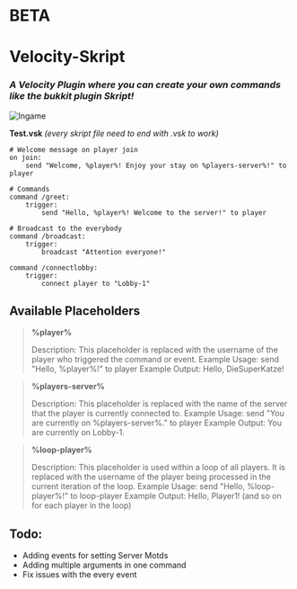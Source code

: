 # BETA

# Velocity-Skript



### _**A Velocity Plugin where you can create your own commands like the bukkit plugin Skript!**_

![Ingame](https://cdn.modrinth.com/data/cached_images/a149a4d9e43404996cbc4703932cb447d1590e0c.png)






**Test.vsk**  _(every skript file need to end with .vsk to work)_
```
# Welcome message on player join
on join:
    send "Welcome, %player%! Enjoy your stay on %players-server%!" to player

# Commands
command /greet:
    trigger:
        send "Hello, %player%! Welcome to the server!" to player

# Broadcast to the everybody
command /broadcast:
    trigger:
        broadcast "Attention everyone!"

command /connectlobby:
    trigger:
        connect player to "Lobby-1"
```


## Available Placeholders

> **%player%**
> 
> Description: This placeholder is replaced with the username of the player who triggered the command or event.
> Example Usage: send "Hello, %player%!" to player
> Example Output: Hello, DieSuperKatze!


> **%players-server%**
> 
> Description: This placeholder is replaced with the name of the server that the player is currently connected to.
> Example Usage: send "You are currently on %players-server%." to player
> Example Output: You are currently on Lobby-1.


> **%loop-player%**
> 
> Description: This placeholder is used within a loop of all players. It is replaced with the username of the player being processed in the current iteration of the loop.
> Example Usage: send "Hello, %loop-player%!" to loop-player
> Example Output: Hello, Player1! (and so on for each player in the loop)




## Todo:

- Adding events for setting Server Motds
- Adding multiple arguments in one command
- Fix issues with the every <time> event

